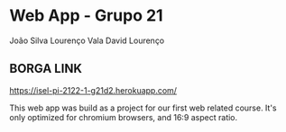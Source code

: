 # Web App - Grupo 21

João Silva
Lourenço Vala 
David Lourenço

## BORGA LINK

https://isel-pi-2122-1-g21d2.herokuapp.com/  

This web app was build as a project for our first web related course. It's only optimized for chromium browsers, and 16:9 aspect ratio.